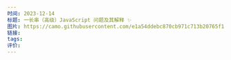 ```yaml
---
时间: 2023-12-14
标题: 一长串（高级）JavaScript 问题及其解释 ✨
图片: https://camo.githubusercontent.com/e1a54ddebc870cb971c713b20765f1c2ed328efff836eebe3c2bafccbc12bb0a/68747470733a2f2f696d672e69636f6e73382e636f6d2f636f6c6f722f3334342f6a6176617363726970742e706e67
链接: 
tags: 
评价:
---
```




